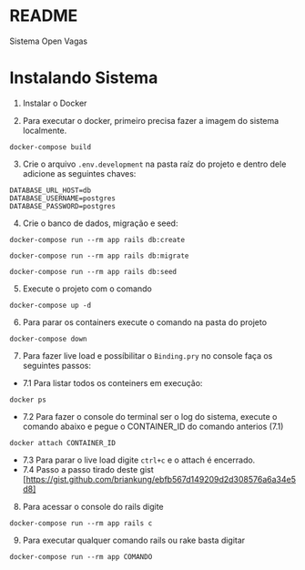# README

Sistema Open Vagas

# Instalando Sistema

1. Instalar o Docker

2. Para executar o docker, primeiro precisa fazer a imagem do sistema localmente. 
```
docker-compose build
```

3. Crie o arquivo `.env.development` na pasta raíz do projeto e dentro dele adicione as seguintes chaves:

```
DATABASE_URL_HOST=db
DATABASE_USERNAME=postgres
DATABASE_PASSWORD=postgres
```

4. Crie o banco de dados, migração e seed: 
```
docker-compose run --rm app rails db:create
```
```
docker-compose run --rm app rails db:migrate
```
```
docker-compose run --rm app rails db:seed
```

5. Execute o projeto com o comando 
```
docker-compose up -d
```

6. Para parar os containers execute o comando na pasta do projeto 
```
docker-compose down
```

7. Para fazer live load e possíbilitar o `Binding.pry` no console faça os seguintes passos:

- 7.1 Para listar todos os conteiners em execução:
```
docker ps
```

- 7.2 Para fazer o console do terminal ser o log do sistema, execute o comando abaixo e pegue o CONTAINER_ID do comando anterios (7.1)
```
docker attach CONTAINER_ID
```

- 7.3 Para parar o live load digite `ctrl+c` e o attach é encerrado.
- 7.4 Passo a passo tirado deste gist [https://gist.github.com/briankung/ebfb567d149209d2d308576a6a34e5d8]

8. Para acessar o console do rails digite 
```
docker-compose run --rm app rails c
```

9. Para executar qualquer comando rails ou rake basta digitar 
```
docker-compose run --rm app COMANDO
```
